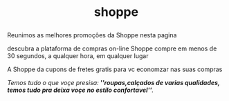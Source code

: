 <h1><p align=center>shoppe</h1>
<p>Reunimos as melhores promoçôes da Shoppe nesta pagina</p>  
<pLocalizada em São Paulo</p>
<P>descubra a plataforma de compras on-line Shoppe compre em menos de 30 segundos, a qualquer hora, em qualquer lugar</p>
<p>A Shoppe da cupons de fretes gratis para vc economzar nas suas compras</P>
<p><em>Temos tudo o que voçe presisa:<strong>
''roupas,calçados de varias qualidades, temos tudo pra deixa voçe no estilo confortavel''</strong>.</em></p>
